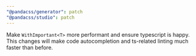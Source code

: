 ```yaml
---
"@pandacss/generator": patch
"@pandacss/studio": patch
---
```


Make `WithImportant<T>` more performant and ensure typescript is happy. This changes will make code autocompletion and ts-related linting much faster than before.
